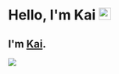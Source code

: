 # Hello, I'm Kai <img src="https://media.giphy.com/media/hvRJCLFzcasrR4ia7z/giphy.gif" width="25px">

## I'm [Kai](https://www.facebook.com/voducmanh.kai/).

![](https://komarev.com/ghpvc/?username=voducmanh99&color=blueviolet)

<!-- <p><a href="https://www.buymeacoffee.com/voducmanh99"> <img src="https://cdn.buymeacoffee.com/buttons/v2/default-yellow.png" height="50" width="210" alt="voducmanh99" /></a></p> -->

